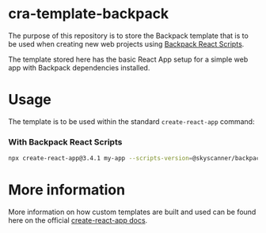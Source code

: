 # cra-template-backpack

The purpose of this repository is to store the Backpack template that is to be used when creating new web projects using [Backpack React Scripts](https://github.com/Skyscanner/backpack-react-scripts).

The template stored here has the basic React App setup for a simple web app with Backpack dependencies installed.

# Usage

The template is to be used within the standard `create-react-app` command:

### With Backpack React Scripts

```bash
npx create-react-app@3.4.1 my-app --scripts-version=@skyscanner/backpack-react-scripts --template @skyscanner/backpack --use-npm
```

# More information

More information on how custom templates are built and used can be found here on the official [create-react-app docs](https://create-react-app.dev/docs/custom-templates/).